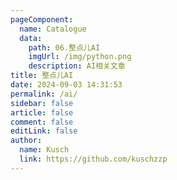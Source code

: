 ```yaml
---
pageComponent:
  name: Catalogue
  data:
    path: 06.整点儿AI
    imgUrl: /img/python.png
    description: AI相关文章
title: 整点儿AI
date: 2024-09-03 14:31:53
permalink: /ai/
sidebar: false
article: false
comment: false
editLink: false
author:
  name: Kusch
  link: https://github.com/kuschzzp
---
```

